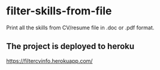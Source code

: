 # filter-skills-from-file

Print all the skills from CV/resume file in .doc or .pdf format.

## The project is deployed to heroku

https://filtercvinfo.herokuapp.com/
